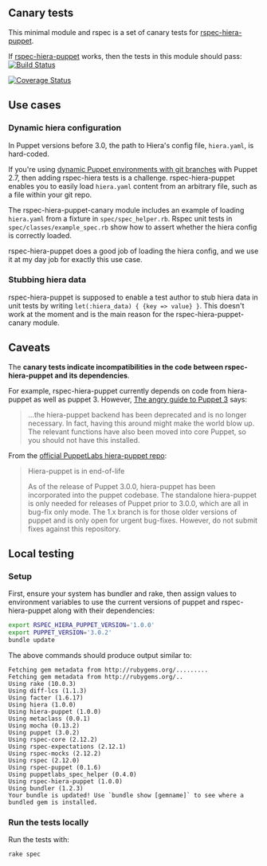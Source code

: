 ## Canary tests

This minimal module and rspec is a set of canary tests for 
[rspec-hiera-puppet](https://github.com/amfranz/rspec-hiera-puppet).

If [rspec-hiera-puppet](https://github.com/amfranz/rspec-hiera-puppet)
works, then the tests in this module should pass: [![Build Status](https://travis-ci.org/jumanjiman/rspec-hiera-puppet-canary.png?branch=master)](https://travis-ci.org/jumanjiman/rspec-hiera-puppet-canary)

[![Coverage Status](https://coveralls.io/repos/jumanjiman/rspec-hiera-puppet-canary/badge.png?branch=master)](https://coveralls.io/r/jumanjiman/rspec-hiera-puppet-canary?branch=master)

## Use cases

### Dynamic hiera configuration

In Puppet versions before 3.0, the path to Hiera's config file, `hiera.yaml`,
is hard-coded.

If you're using [dynamic Puppet environments with git branches](https://puppetlabs.com/blog/git-workflow-and-puppet-environments)
with Puppet 2.7, then adding rspec-hiera tests is a challenge.
rspec-hiera-puppet enables you to easily load `hiera.yaml` content
from an arbitrary file, such as a file within your git repo.

The rspec-hiera-puppet-canary module includes an
example of loading `hiera.yaml` from a fixture
in `spec/spec_helper.rb`. Rspec unit tests in
`spec/classes/example_spec.rb` show how to assert whether the
hiera config is correctly loaded.

rspec-hiera-puppet does a good job of loading the hiera config,
and we use it at my day job for exactly this use case.

### Stubbing hiera data

rspec-hiera-puppet is supposed to enable a test author to stub
hiera data in unit tests by writing `let(:hiera_data) { {key => value} }`.
This doesn't work at the moment and is the main reason for
the rspec-hiera-puppet-canary module.

## Caveats

The **canary tests indicate incompatibilities in the code
between rspec-hiera-puppet and its dependencies**.

For example, rspec-hiera-puppet currently depends on code from
hiera-puppet as well as puppet 3. However,
[The angry guide to Puppet 3](http://somethingsinistral.net/blog/the-angry-guide-to-puppet-3/#hiera-api-changes)
says:

> ...the hiera-puppet backend has been deprecated and is no longer
> necessary. In fact, having this around might make the world
> blow up. The relevant functions have also been moved into core
> Puppet, so you should not have this installed.

From the [official PuppetLabs hiera-puppet repo](https://github.com/puppetlabs/hiera-puppet):

> Hiera-puppet is in end-of-life
>
> As of the release of Puppet 3.0.0, hiera-puppet has been
> incorporated into the puppet codebase. The standalone
> hiera-puppet is only needed for releases of Puppet prior to
> 3.0.0, which are all in bug-fix only mode. The 1.x branch is
> for those older versions of puppet and is only open for urgent
> bug-fixes. However, do not submit fixes against this repository.

## Local testing

### Setup

First, ensure your system has bundler and rake, then
assign values to environment variables to use the current
versions of puppet and rspec-hiera-puppet along with their
dependencies:

```bash
export RSPEC_HIERA_PUPPET_VERSION='1.0.0'
export PUPPET_VERSION='3.0.2'
bundle update
```

The above commands should produce output similar to:

```
Fetching gem metadata from http://rubygems.org/.........
Fetching gem metadata from http://rubygems.org/..
Using rake (10.0.3) 
Using diff-lcs (1.1.3) 
Using facter (1.6.17) 
Using hiera (1.0.0) 
Using hiera-puppet (1.0.0) 
Using metaclass (0.0.1) 
Using mocha (0.13.2) 
Using puppet (3.0.2) 
Using rspec-core (2.12.2) 
Using rspec-expectations (2.12.1) 
Using rspec-mocks (2.12.2) 
Using rspec (2.12.0) 
Using rspec-puppet (0.1.6) 
Using puppetlabs_spec_helper (0.4.0) 
Using rspec-hiera-puppet (1.0.0) 
Using bundler (1.2.3) 
Your bundle is updated! Use `bundle show [gemname]` to see where a bundled gem is installed.
```

### Run the tests locally

Run the tests with:

    rake spec

